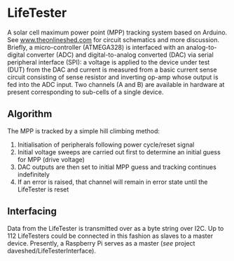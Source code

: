 # LifeTester
A solar cell maximum power point (MPP) tracking system based on Arduino. See www.theonlineshed.com for circuit schematics and more discussion. Briefly, a micro-controller (ATMEGA328) is interfaced with an analog-to-digital converter (ADC) and digital-to-analog converted (DAC) via serial peripheral interface (SPI): a voltage is applied to the device under test (DUT) from the DAC and current is measured from a basic current sense circuit consisting of sense resistor and inverting op-amp whose output is fed into the ADC input. Two channels (A and B) are available in hardware at present corresponding to sub-cells of a single device.

## Algorithm
The MPP is tracked by a simple hill climbing method:
1) Initialisation of peripherals following power cycle/reset signal
2) Initial voltage sweeps are carried out first to determine an initial guess for MPP (drive voltage)
3) DAC outputs are then set to initial MPP guess and tracking continues indefinitely
4) If an error is raised, that channel will remain in error state until the LifeTester is reset

## Interfacing
Data from the LifeTester is transmitted over as a byte string over I2C. Up to 112 LifeTesters could be connected in this fashion as slaves to a master device. Presently, a Raspberry Pi serves as a master (_see_ project daveshed/LifeTesterInterface).
